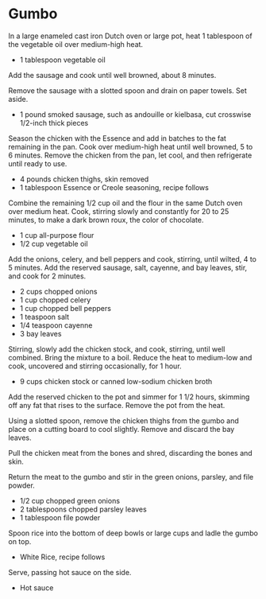 Gumbo
=====

In a large enameled cast iron Dutch oven or large pot, heat 1 tablespoon of the vegetable oil over medium-high heat.

- 1 tablespoon vegetable oil

Add the sausage and cook until well browned, about 8 minutes.

Remove the sausage with a slotted spoon and drain on paper towels. Set aside.

- 1 pound smoked sausage, such as andouille or kielbasa, cut crosswise 1/2-inch thick pieces

Season the chicken with the Essence and add in batches to the fat remaining in the pan. Cook over medium-high heat until well browned, 5 to 6 minutes. Remove the chicken from the pan, let cool, and then refrigerate until ready to use.

- 4 pounds chicken thighs, skin removed
- 1 tablespoon Essence or Creole seasoning, recipe follows

Combine the remaining 1/2 cup oil and the flour in the same Dutch oven over medium heat. Cook, stirring slowly and constantly for 20 to 25 minutes, to make a dark brown roux, the color of chocolate.

- 1 cup all-purpose flour
- 1/2 cup vegetable oil

Add the onions, celery, and bell peppers and cook, stirring, until wilted, 4 to 5 minutes. Add the reserved sausage, salt, cayenne, and bay leaves, stir, and cook for 2 minutes.

- 2 cups chopped onions
- 1 cup chopped celery
- 1 cup chopped bell peppers
- 1 teaspoon salt
- 1/4 teaspoon cayenne
- 3 bay leaves

Stirring, slowly add the chicken stock, and cook, stirring, until well combined. Bring the mixture to a boil. Reduce the heat to medium-low and cook, uncovered and stirring occasionally, for 1 hour.

- 9 cups chicken stock or canned low-sodium chicken broth

Add the reserved chicken to the pot and simmer for 1 1/2 hours, skimming off any fat that rises to the surface.
Remove the pot from the heat.

Using a slotted spoon, remove the chicken thighs from the gumbo and place on a cutting board to cool slightly. Remove and discard the bay leaves.

Pull the chicken meat from the bones and shred, discarding the bones and skin.

Return the meat to the gumbo and stir in the green onions, parsley, and file powder.

- 1/2 cup chopped green onions
- 2 tablespoons chopped parsley leaves
- 1 tablespoon file powder

Spoon rice into the bottom of deep bowls or large cups and ladle the gumbo on top.

- White Rice, recipe follows

Serve, passing hot sauce on the side.

- Hot sauce
